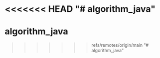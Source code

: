 <<<<<<< HEAD
"# algorithm_java" 
=======
# algorithm_java
>>>>>>> refs/remotes/origin/main
"# algorithm_java" 
